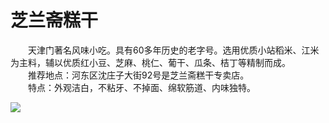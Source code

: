 # 芝兰斋糕干  
 
&emsp;&emsp;天津门著名风味小吃。具有60多年历史的老字号。选用优质小站稻米、江米为主料，辅以优质红小豆、芝麻、桃仁、葡干、瓜条、桔丁等精制而成。  
&emsp;&emsp;推荐地点：河东区沈庄子大街92号是芝兰斋糕干专卖店。   
&emsp;&emsp;特点：外观洁白，不粘牙、不掉面、绵软筋道、内味独特。  
  
![](https://6sqf8k4x.fast-github.tk/-----https://raw.githubusercontent.com/szqq0512/Pic/main/img/202201212003312.png)  